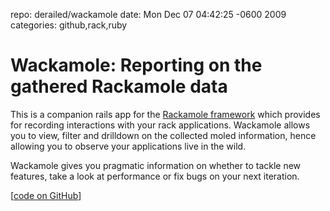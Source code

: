 repo: derailed/wackamole
date: Mon Dec 07 04:42:25 -0600 2009
categories: github,rack,ruby

#  Wackamole: Reporting on the gathered Rackamole data

This is a companion rails app for the [Rackamole framework](http://thechangelog.com/post/273051493/rackamole-track-user-interactions-with-your-web-site) which provides for recording interactions with your rack applications. Wackamole allows you to view, filter and drilldown on the collected moled information, hence allowing you to observe your applications live in the wild.

Wackamole gives you pragmatic information on whether to tackle new features, take a look at performance or fix bugs on your next iteration.

[[code on GitHub](http://github.com/derailed/wackamole)]
